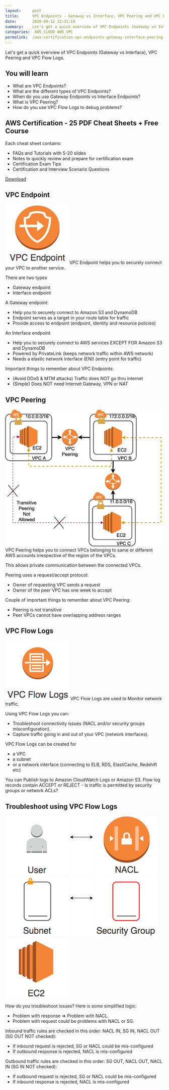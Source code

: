 ```yaml
---
layout:     post
title:      VPC Endpoints - Gateway vs Interface, VPC Peering and VPC Flow Logs
date:       2020-09-12 12:31:19
summary:    Let's get a quick overview of VPC Endpoints (Gateway vs Interface), VPC Peering and VPC Flow Logs. 
categories:  AWS_CLOUD AWS_VPC
permalink:  /aws-certification-vpc-endpoints-gateway-interface-peering-flow-logs
---
```


Let's get a quick overview of VPC Endpoints (Gateway vs Interface), VPC Peering and VPC Flow Logs.

## You will learn
- What are VPC Endpoints?
- What are the different types of VPC Endpoints?
- When do you use Gateway Endpoints vs Interface Endpoints?
- What is VPC Peering?
- How do you use VPC Flow Logs to debug problems?

## AWS Certification - 25 PDF Cheat Sheets + Free Course

Each cheat sheet contains:
- FAQs and Tutorials with 5-20 slides
- Notes to quickly review and prepare for certification exam
- Certification Exam Tips
- Certification and Interview Scenario Questions

<div>
 <a href="https://links.in28minutes.com/cloud-in28minutes-teachable-free-link" target="_blank" class="button instagram">Download</a>
</div>


## VPC Endpoint 

![](/images/aws/00-icons/vpcendpoint.png)
VPC Endpoint helps you to securely connect your VPC to another service.

There are two types
- Gateway endpoint
- Interface endpoint

A Gateway endpoint:
- Help you to securely connect to Amazon S3 and DynamoDB
- Endpoint serves as a target in your route table for traffic
- Provide access to endpoint (endpoint, identity and resource policies)

An Interface endpoint
- Help you to securely connect to AWS services EXCEPT FOR Amazon S3 and DynamoDB
- Powered by PrivateLink (keeps network traffic within AWS network)
- Needs a elastic network interface (ENI) (entry point for traffic)

Important things to remember about VPC Endpoints:
- (Avoid DDoS & MTM attacks) Traffic does NOT go thru internet
- (Simple) Does NOT need Internet Gateway, VPN or NAT

## VPC Peering

![](/images/aws/vpc-peering.png)
VPC Peering helps you to connect VPCs belonging to same or different AWS accounts irrespective of the region of the VPCs.

This allows private communication between the connected VPCs.

Peering uses a request/accept protocol:
- Owner of requesting VPC sends a request 
- Owner of the peer VPC has one week to accept

Couple of important things to remember about VPC Peering:
- Peering is not transitive
- Peer VPCs cannot have overlapping address ranges

## VPC Flow Logs

![](/images/aws/00-icons/vpcflowlogs.png) 
VPC Flow Logs are used to Monitor network traffic.

Using VPC Flow Logs you can:
- Troubleshoot connectivity issues (NACL and/or security groups misconfiguration).
- Capture traffic going in and out of your VPC (network interfaces).

VPC Flow Logs can be created for 
- a VPC
- a subnet
- or a network interface (connecting to ELB, RDS, ElastiCache, Redshift etc)

You can Publish logs to Amazon CloudWatch Logs or Amazon S3.  Flow log records contain ACCEPT or REJECT - Is traffic is permitted by security groups or network ACLs?

## Troubleshoot using VPC Flow Logs 

![](/images/aws/00-icons/user.png)
![](/images/arrowbi.png)
![](/images/aws/00-icons/nacl.png)
![](/images/aws/00-icons/subnet.png)
![](/images/arrowbi.png)
![](/images/aws/00-icons/securitygroup.png)
![](/images/aws/00-icons/ec2.png)

How do you troubleshoot issues? Here is some simplified logic:
- Problem with response => Problem with NACL.
- Problem with request could be problems with NACL or SG.

Inbound traffic rules are checked in this order: NACL IN, SG IN, NACL OUT (SG OUT NOT checked):
- If inbound request is rejected, SG or NACL could be mis-configured
- If outbound response is rejected, NACL is mis-configured

Outbound traffic rules are checked in this order: SG OUT, NACL OUT, NACL IN (SG IN NOT checked):
- If outbound request is rejected, SG or NACL could be mis-configured
- If inbound response is rejected, NACL is mis-configured
